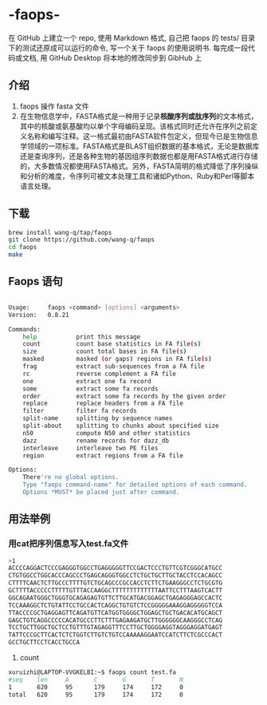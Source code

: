 # -faops-
在 GitHub 上建立一个 repo, 使用 Markdown 格式, 自己把 faops 的 tests/ 目录下的测试还原成可以运行的命令, 写一个关于 faops 的使用说明书. 每完成一段代码或文档, 用 GitHub Desktop 将本地的修改同步到 GibHub 上
## 介绍
 1. faops 操作 fasta 文件
 2. 在生物信息学中，FASTA格式是一种用于记录**核酸序列或肽序列**的文本格式，其中的核酸或氨基酸均以单个字母编码呈现。该格式同时还允许在序列之前定义名称和编写注释。这一格式最初由FASTA软件包定义，但现今已是生物信息学领域的一项标准。FASTA格式是BLAST组织数据的基本格式，无论是数据库还是查询序列，还是各种生物的基因组序列数据也都是用FASTA格式进行存储的，大多数情况都使用FASTA格式。另外，FASTA简明的格式降低了序列操纵和分析的难度，令序列可被文本处理工具和诸如Python、Ruby和Perl等脚本语言处理。

## 下载
```bash
brew install wang-q/tap/faops
git clone https://github.com/wang-q/faops
cd faops
make
```

## Faops 语句
```bash

Usage:     faops <command> [options] <arguments>
Version:   0.8.21

Commands:
    help           print this message
    count          count base statistics in FA file(s)
    size           count total bases in FA file(s)
    masked         masked (or gaps) regions in FA file(s)
    frag           extract sub-sequences from a FA file
    rc             reverse complement a FA file
    one            extract one fa record
    some           extract some fa records
    order          extract some fa records by the given order
    replace        replace headers from a FA file
    filter         filter fa records
    split-name     splitting by sequence names
    split-about    splitting to chunks about specified size
    n50            compute N50 and other statistics
    dazz           rename records for dazz_db
    interleave     interleave two PE files
    region         extract regions from a FA file

Options:
    There're no global options.
    Type "faops command-name" for detailed options of each command.
    Options *MUST* be placed just after command.
```
## 用法举例
### 用cat把序列信息写入test.fa文件
```bash
>1
ACCCCAGGACTCCCGAGGGTGGCCTGAGGGGGTTCCGACTCCCTGTTCGTCGGGCATGCC
CTGTGGCCTGGCACCCAGCCCTGAGCAGGGTGGCCTCTGCTGCTTGCTACCTCCACAGCC
CTTTTCAACTCTTGCCCTTTTGTCTGCAGCCCGCCACCTCTTCTGAAGGGCCTCTGCGTG
GCTTTTACCCCCTTTTTGTTTACCAAGGCTTTTTTTTTTTTTAATTCCTTTAAGTCACTT
GGCAGAATGGGCTGGGTGCAGAGAGTGTTCTTGCATGACGGAGCTGAGAGGGAGCCACTC
TCCAAAGGCTCTGTATTCCTGCCACTCAGGCTGTGTCTCCGGGGGAAAGGAGGGGGTCCA
TTACCCCGCTGAGGAGTTCAGATGTTCATGGTGGGGCTGGAGCTGCTGACACATGCAGCT
GAGCTGTCAGGCCCCCACATGCCCTTCTTTGAGAAGATGCTTGGGGGGCAAGGGCCTCAG
TCCTGCTTGGCTGCTCCTGTTTGTAGAGGTTTCCTTGCTGGGGAGGTAGGGAGGATGAGT
TATTCCCGCTTCACTCTCTGGTCTTGTCTGTCCAAAAAGGAATCCATCTTCTCGCCCACT
GCCTGCTTCCTCACCTGCCA
```
1. count

```bash
xuruizhi@LAPTOP-VVGKELBI:~$ faops count test.fa
#seq    len     A       C       G       T       N
1       620     95      179     174     172     0
total   620     95      179     174     172     0
```

